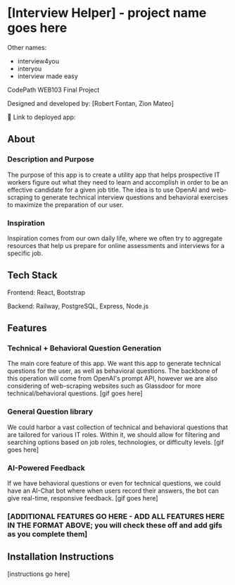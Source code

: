 # [Interview Helper] - project name goes here

Other names: 
- interview4you
- interyou
- interview made easy

CodePath WEB103 Final Project

Designed and developed by: [Robert Fontan, Zion Mateo]

🔗 Link to deployed app:

## About

### Description and Purpose

The purpose of this app is to create a utility app that helps prospective IT workers figure out what they need to learn and accomplish in order to be an effective candidate for a given job title. The idea is to use OpenAI and web-scraping to generate technical interview questions and behavioral exercises to maximize the preparation of our user.
### Inspiration

Inspiration comes from our own daily life, where we often try to aggregate resources that help us prepare for online assessments and interviews for a specific job.

## Tech Stack

Frontend: 
React, Bootstrap

Backend:
Railway, PostgreSQL, Express, Node.js

## Features

### Technical + Behavioral Question Generation

The main core feature of this app. We want this app to generate technical questions for the user, as well as behavioral questions. The backbone of this operation will come from OpenAI's prompt API, however we are also considering of web-scraping websites such as Glassdoor for more technical/behavioral questions.
[gif goes here]

### General Question library

We could harbor a vast collection of technical and behavioral questions that are tailored for various IT roles. Within it, we should allow for filtering and searching options based on job roles, technologies, or difficulty levels.
[gif goes here]

### AI-Powered Feedback

If we have behavioral questions or even for technical questions, we could have an AI-Chat bot where when users record their answers, the bot can give real-time, responsive feedback.
[gif goes here]

### [ADDITIONAL FEATURES GO HERE - ADD ALL FEATURES HERE IN THE FORMAT ABOVE; you will check these off and add gifs as you complete them]

## Installation Instructions

[instructions go here]
